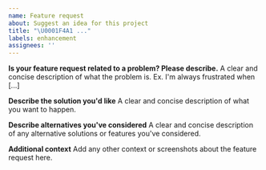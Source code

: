 ```yaml
---
name: Feature request
about: Suggest an idea for this project
title: "\U0001F4A1 ..."
labels: enhancement
assignees: ''
---
```

<!--
Consider joining our Discord for additional support and conversation:
https://discord.gg/sp8AQQhMJ7
//-->

**Is your feature request related to a problem? Please describe.**
A clear and concise description of what the problem is. Ex. I'm always frustrated when [...]

**Describe the solution you'd like**
A clear and concise description of what you want to happen.

**Describe alternatives you've considered**
A clear and concise description of any alternative solutions or features you've considered.

**Additional context**
Add any other context or screenshots about the feature request here.
